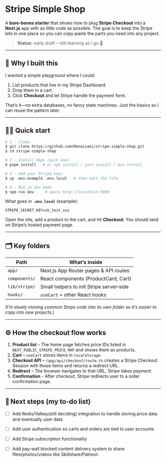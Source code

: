 # Stripe Simple Shop

A **bare‑bones starter** that shows how to plug **Stripe Checkout** into a **Next.js** app with as little code as possible. The goal is to keep the Stripe bits in one place so you can copy‑paste the parts you need into any project.

> **Status:** early draft – still learning as I go 🙂

---

## 🌱 Why I built this

I wanted a simple playground where I could:

1. List products that live in my Stripe Dashboard.
2. Drop them in a cart.
3. Click **Checkout** and let Stripe handle the payment form.

That’s it—no extra databases, no fancy state machines. Just the basics so I can reuse the pattern later.

---

## 🏃‍♂️ Quick start

```bash
# 1 ‑ Clone
$ git clone https://github.com/Renaisani/stripe-simple-shop.git
$ cd stripe-simple-shop

# 2 ‑ Install deps (pick one)
$ pnpm install   # or npm install / yarn install / bun install

# 3 ‑ Add your Stripe keys
$ cp .env.example .env.local   # then edit the file

# 4 ‑ Run in dev mode
$ npm run dev     # opens http://localhost:3000
```

What goes in **`.env.local`** (example):

```env
STRIPE_SECRET_KEY=sk_test_xxx
```

Open the site, add a product to the cart, and hit **Checkout**. You should land on Stripe’s hosted payment page.

---

## 🗂️ Key folders

| Path          | What’s inside                            |
| ------------- | ---------------------------------------- |
| `app/`        | Next.js App Router pages & API routes    |
| `components/` | React components (ProductCard, Cart)     |
| `lib/stripe/` | Small helpers to init Stripe server‑side |
| `hooks/`      | `useCart` + other React hooks            |

*(I’m slowly moving common Stripe code into its own folder so it’s easier to copy into new projects.)*

---

## ⚙️ How the checkout flow works

1. **Product list** – The home page fetches price IDs listed in `NEXT_PUBLIC_STRIPE_PRICE_MAP` and shows them as products.
2. **Cart** – `useCart` stores items in `localStorage`.
3. **Checkout API** – `/app/api/checkout/route.ts` creates a Stripe Checkout Session with those items and returns a redirect URL.
4. **Redirect** – The browser navigates to that URL; Stripe takes payment.
5. **Confirmation** - After checkout, Stripe redirects user to a order confirmation page.

---

## 🚧 Next steps (my to‑do list)

* [ ] Add Redis/Valkey(still deciding) integration to handle storing price data and eventually user data
* [ ] Add user authentication so carts and orders are tied to user accounts
* [ ] Add Stripe subscription functionality
* [ ] Add pay-wall blocked content delivery system to share files/photos/videos like Skillshare/Patreon


